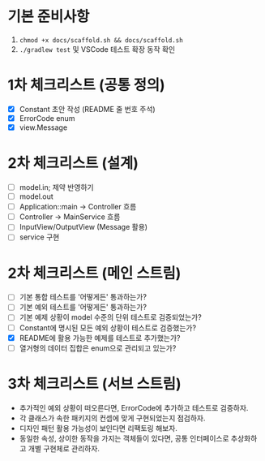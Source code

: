 # 기본 준비사항

1. `chmod +x docs/scaffold.sh && docs/scaffold.sh`
2. `./gradlew test` 및 VSCode 테스트 확장 동작 확인

# 1차 체크리스트 (공통 정의)

- [x] Constant 초안 작성 (README 줄 번호 주석)
- [x] ErrorCode enum
- [x] view.Message

# 2차 체크리스트 (설계)

- [ ] model.in; 제약 반영하기
- [ ] model.out
- [ ] Application::main -> Controller 흐름
- [ ] Controller -> MainService 흐름
- [ ] InputView/OutputView (Message 활용)
- [ ] service 구현

# 2차 체크리스트 (메인 스트림)

- [ ] 기본 통합 테스트를 '어떻게든' 통과하는가?
- [ ] 기본 예외 테스트를 '어떻게든' 통과하는가?
- [ ] 기본 예제 상황이 model 수준의 단위 테스트로 검증되었는가?
- [ ] Constant에 명시된 모든 예외 상황이 테스트로 검증했는가?
- [x] README에 활용 가능한 예제를 테스트로 추가했는가?
- [ ] 열거형의 데이터 집합은 enum으로 관리되고 있는가?

# 3차 체크리스트 (서브 스트림)

- 추가적인 예외 상황이 떠오른다면, ErrorCode에 추가하고 테스트로 검증하자.
- 각 클래스가 속한 패키지의 컨셉에 맞게 구현되었는지 점검하자.
- 디자인 패턴 활용 가능성이 보인다면 리팩토링 해보자.
- 동일한 속성, 상이한 동작을 가지는 객체들이 있다면, 공통 인터페이스로 추상화하고 개별 구현체로 관리하자.
